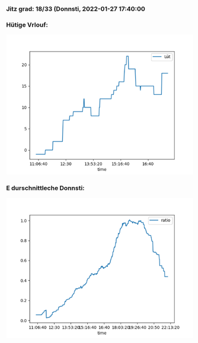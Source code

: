 ### Jitz grad: 18/33 (Donnsti, 2022-01-27 17:40:00

### Hütige Vrlouf:
![Graph](Today.png)

### E durschnittleche Donnsti:
![Graph](Donnsti.png)